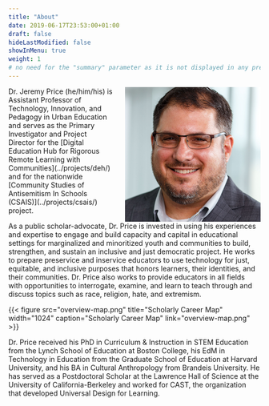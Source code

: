 ```yaml
---
title: "About"
date: 2019-06-17T23:53:00+01:00
draft: false
hideLastModified: false
showInMenu: true
weight: 1
# no need for the "summary" parameter as it is not displayed in any previews
---
```


<img src="jfp.png" alt="Jeremy Price" style="float: right; padding-left: 1.5rem;" />
Dr. Jeremy Price (he/him/his) is Assistant Professor of Technology, Innovation, and Pedagogy in Urban Education and serves as the Primary Investigator and Project Director for the [Digital Education Hub for Rigorous Remote Learning with Communities](../projects/deh/) and for the nationwide [Community Studies of Antisemitism In Schools (CSAIS)](../projects/csais/) project.

As a public scholar-advocate, Dr. Price is invested in using his experiences and expertise to engage and build capacity and capital in educational settings for marginalized and minoritized youth and communities to build, strengthen, and sustain an inclusive and just democratic project. He works to prepare preservice and inservice educators to use technology for just, equitable, and inclusive purposes that honors learners, their identities, and their communities. Dr. Price also works to provide educators in all fields with opportunities to interrogate, examine, and learn to teach through and discuss topics such as race, religion, hate, and extremism.

{{< figure src="overview-map.png" title="Scholarly Career Map" width="1024" caption="Scholarly Career Map" link="overview-map.png" >}}

Dr. Price received his PhD in Curriculum & Instruction in STEM Education from the Lynch School of Education at Boston College, his EdM in Technology in Education from the Graduate School of Education at Harvard University, and his BA in Cultural Anthropology from Brandeis University. He has served as a Postdoctoral Scholar at the Lawrence Hall of Science at the University of California-Berkeley and worked for CAST, the organization that developed Universal Design for Learning.
